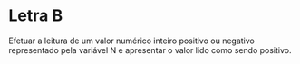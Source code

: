 # Letra B

Efetuar a leitura de um valor numérico inteiro positivo ou negativo representado pela variável N e apresentar o valor lido como sendo positivo. 